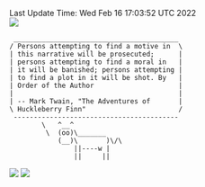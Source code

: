 Last Update Time: 
Wed Feb 16 17:03:52 UTC 2022
<br>![](https://img.shields.io/badge/%E5%A4%A7%E5%AE%B6-%E5%AE%89%E5%AE%89-green)<br>
```
 _________________________________________
/ Persons attempting to find a motive in  \
| this narrative will be prosecuted;      |
| persons attempting to find a moral in   |
| it will be banished; persons attempting |
| to find a plot in it will be shot. By   |
| Order of the Author                     |
|                                         |
| -- Mark Twain, "The Adventures of       |
\ Huckleberry Finn"                       /
 -----------------------------------------
        \   ^__^
         \  (oo)\_______
            (__)\       )\/\
                ||----w |
                ||     ||
```
![](https://github-readme-stats.vercel.app/api?username=chenlitw)
![](https://github-readme-stats.vercel.app/api/top-langs/?username=chenlitw)
